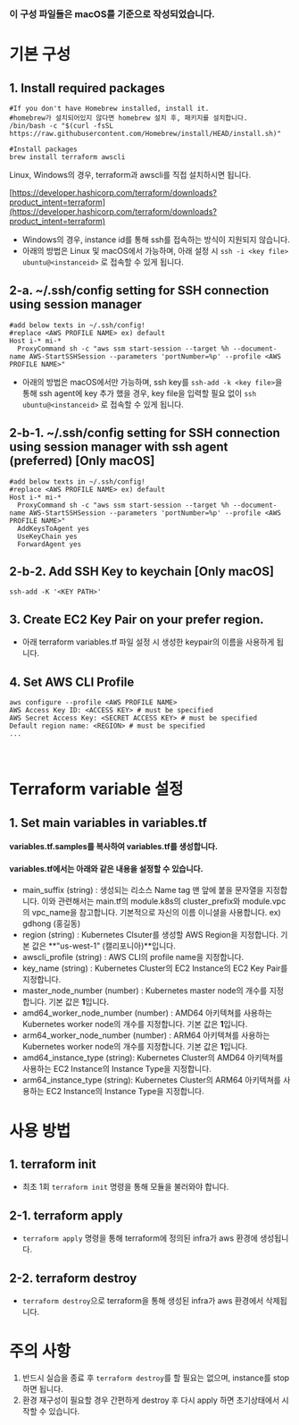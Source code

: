 ### 이 구성 파일들은 macOS를 기준으로 작성되었습니다.

# 기본 구성
## 1. Install required packages
```shell
#If you don't have Homebrew installed, install it.
#homebrew가 설치되어있지 않다면 homebrew 설치 후, 패키지를 설치합니다.
/bin/bash -c "$(curl -fsSL https://raw.githubusercontent.com/Homebrew/install/HEAD/install.sh)"

#Install packages
brew install terraform awscli
```
Linux, Windows의 경우, terraform과 awscli를 직접 설치하시면 됩니다.

[https://developer.hashicorp.com/terraform/downloads?product_intent=terraform](https://developer.hashicorp.com/terraform/downloads?product_intent=terraform)


- Windows의 경우, instance id를 통해 ssh를 접속하는 방식이 지원되지 않습니다.
- 아래의 방법은 Linux 및 macOS에서 가능하며, 아래 설정 시 `ssh -i <key file> ubuntu@<instanceid>` 로 접속할 수 있게 됩니다.
## 2-a. ~/.ssh/config setting for SSH connection using session manager
```shell
#add below texts in ~/.ssh/config!
#replace <AWS PROFILE NAME> ex) default
Host i-* mi-*
  ProxyCommand sh -c "aws ssm start-session --target %h --document-name AWS-StartSSHSession --parameters 'portNumber=%p' --profile <AWS PROFILE NAME>"
```

- 아래의 방법은 macOS에서만 가능하며, ssh key를 `ssh-add -k <key file>`을 통해 ssh agent에 key 추가 했을 경우, key file을 입력할 필요 없이 `ssh ubuntu@<instanceid>` 로 접속할 수 있게 됩니다.
## 2-b-1. ~/.ssh/config setting for SSH connection using session manager with ssh agent (preferred) [Only macOS]

```shell
#add below texts in ~/.ssh/config!
#replace <AWS PROFILE NAME> ex) default
Host i-* mi-*
  ProxyCommand sh -c "aws ssm start-session --target %h --document-name AWS-StartSSHSession --parameters 'portNumber=%p' --profile <AWS PROFILE NAME>"
  AddKeysToAgent yes
  UseKeyChain yes
  ForwardAgent yes
```

## 2-b-2. Add SSH Key to keychain [Only macOS]
```shell
ssh-add -K '<KEY PATH>'
```

## 3. Create EC2 Key Pair on your prefer region.
- 아래 terraform variables.tf 파일 설정 시 생성한 keypair의 이름을 사용하게 됩니다.

## 4. Set AWS CLI Profile
```shell
aws configure --profile <AWS PROFILE NAME>
AWS Access Key ID: <ACCESS KEY> # must be specified
AWS Secret Access Key: <SECRET ACCESS KEY> # must be specified
Default region name: <REGION> # must be specified
...
```
<br>

# Terraform variable 설정

## 1. Set main variables in variables.tf
#### variables.tf.samples를 복사하여 variables.tf를 생성합니다.
#### variables.tf에서는 아래와 같은 내용을 설정할 수 있습니다.
- main_suffix (string) : 생성되는 리소스 Name tag 맨 앞에 붙을 문자열을 지정합니다. 이와 관련해서는 main.tf의 module.k8s의 cluster_prefix와 module.vpc의 vpc_name을 참고합니다. 기본적으로 자신의 이름 이니셜을 사용합니다. ex) gdhong (홍길동)
- region (string) : Kubernetes Clsuter를 생성할 AWS Region을 지정합니다. 기본 값은 **"us-west-1" (캘리포니아)**입니다.
- awscli_profile (string) : AWS CLI의 profile name을 지정합니다.
- key_name (string) : Kubernetes Cluster의 EC2 Instance의 EC2 Key Pair를 지정합니다.
- master_node_number (number) : Kubernetes master node의 개수를 지정합니다. 기본 값은 **1**입니다.
- amd64_worker_node_number (number) : AMD64 아키텍쳐를 사용하는 Kubernetes worker node의 개수를 지정합니다. 기본 값은 **1**입니다.
- arm64_worker_node_number (number) : ARM64 아키텍쳐를 사용하는 Kubernetes worker node의 개수를 지정합니다. 기본 값은 **1**입니다.
- amd64_instance_type (string): Kubernetes Cluster의 AMD64 아키텍쳐를 사용하는 EC2 Instance의 Instance Type을 지정합니다.
- arm64_instance_type (string): Kubernetes Cluster의 ARM64 아키텍쳐를 사용하는 EC2 Instance의 Instance Type을 지정합니다.

# 사용 방법
## 1. terraform init
- 최초 1회 `terraform init` 명령을 통해 모듈을 불러와야 합니다.

## 2-1. terraform apply
- `terraform apply` 명령을 통해 terraform에 정의된 infra가 aws 환경에 생성됩니다.

## 2-2. terraform destroy
- `terraform destroy`으로 terraform을 통해 생성된 infra가 aws 환경에서 삭제됩니다.

# 주의 사항
1. 반드시 실습을 종료 후 `terraform destroy`를 할 필요는 없으며, instance를 stop 하면 됩니다.
2. 환경 재구성이 필요할 경우 간편하게 destroy 후 다시 apply 하면 초기상태에서 시작할 수 있습니다.